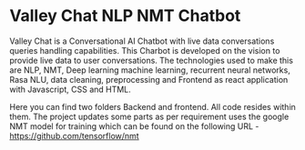 # Valley Chat NLP NMT Chatbot
Valley Chat is a Conversational AI Chatbot with live data conversations queries handling capabilities.
This Charbot is developed on the vision to provide live data to user conversations. The technologies used to make this are NLP, NMT, Deep learning machine learning, recurrent neural networks, Rasa NLU, data cleaning, preprocessing and Frontend as react application with Javascript, CSS and HTML.

Here you can find two folders Backend and frontend. All code resides within them.
The project updates some parts as per requirement uses the google NMT model for training which can be found on the following URL - https://github.com/tensorflow/nmt
